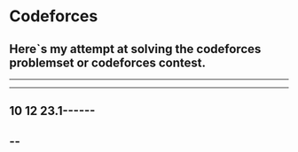 
# Codeforces


Here`s my attempt at solving the codeforces problemset or codeforces  contest.
---
---
---------


10 12 23.1------
----

--
----
